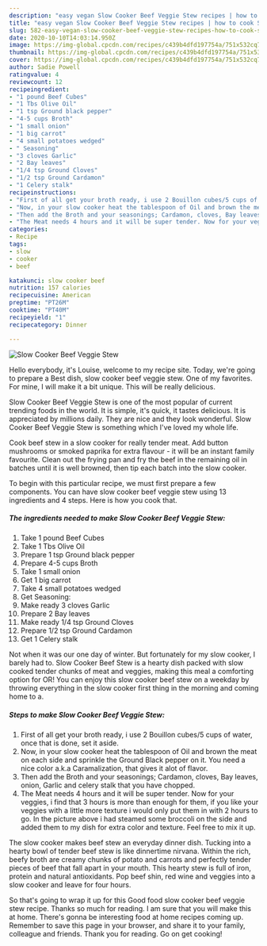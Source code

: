 ```yaml
---
description: "easy vegan Slow Cooker Beef Veggie Stew recipes | how to cook Slow Cooker Beef Veggie Stew"
title: "easy vegan Slow Cooker Beef Veggie Stew recipes | how to cook Slow Cooker Beef Veggie Stew"
slug: 582-easy-vegan-slow-cooker-beef-veggie-stew-recipes-how-to-cook-slow-cooker-beef-veggie-stew
date: 2020-10-10T14:03:14.950Z
image: https://img-global.cpcdn.com/recipes/c439b4dfd197754a/751x532cq70/slow-cooker-beef-veggie-stew-recipe-main-photo.jpg
thumbnail: https://img-global.cpcdn.com/recipes/c439b4dfd197754a/751x532cq70/slow-cooker-beef-veggie-stew-recipe-main-photo.jpg
cover: https://img-global.cpcdn.com/recipes/c439b4dfd197754a/751x532cq70/slow-cooker-beef-veggie-stew-recipe-main-photo.jpg
author: Sadie Powell
ratingvalue: 4
reviewcount: 12
recipeingredient:
- "1 pound Beef Cubes"
- "1 Tbs Olive Oil"
- "1 tsp Ground black pepper"
- "4-5 cups Broth"
- "1 small onion"
- "1 big carrot"
- "4 small potatoes wedged"
- " Seasoning"
- "3 cloves Garlic"
- "2 Bay leaves"
- "1/4 tsp Ground Cloves"
- "1/2 tsp Ground Cardamon"
- "1 Celery stalk"
recipeinstructions:
- "First of all get your broth ready, i use 2 Bouillon cubes/5 cups of water, once that is done, set it aside."
- "Now, in your slow cooker heat the tablespoon of Oil and brown the meat on each side and sprinkle the Ground Black pepper on it. You need a nice color a.k.a Caramalization, that gives it alot of flavor."
- "Then add the Broth and your seasonings; Cardamon, cloves, Bay leaves, onion, Garlic and celery stalk that you have chopped."
- "The Meat needs 4 hours and it will be super tender. Now for your veggies, i find that 3 hours is more than enough for them, if you like your veggies with a little more texture i would only put them in with 2 hours to go. In the picture above i had steamed some broccoli on the side and added them to my dish for extra color and texture. Feel free to mix it up."
categories:
- Recipe
tags:
- slow
- cooker
- beef

katakunci: slow cooker beef 
nutrition: 157 calories
recipecuisine: American
preptime: "PT26M"
cooktime: "PT40M"
recipeyield: "1"
recipecategory: Dinner

---
```



![Slow Cooker Beef Veggie Stew](https://img-global.cpcdn.com/recipes/c439b4dfd197754a/751x532cq70/slow-cooker-beef-veggie-stew-recipe-main-photo.jpg)

Hello everybody, it's Louise, welcome to my recipe site. Today, we're going to prepare a Best dish, slow cooker beef veggie stew. One of my favorites. For mine, I will make it a bit unique. This will be really delicious.

Slow Cooker Beef Veggie Stew is one of the most popular of current trending foods in the world. It is simple, it's quick, it tastes delicious. It is appreciated by millions daily. They are nice and they look wonderful. Slow Cooker Beef Veggie Stew is something which I've loved my whole life.

Cook beef stew in a slow cooker for really tender meat. Add button mushrooms or smoked paprika for extra flavour - it will be an instant family favourite. Clean out the frying pan and fry the beef in the remaining oil in batches until it is well browned, then tip each batch into the slow cooker.


To begin with this particular recipe, we must first prepare a few components. You can have slow cooker beef veggie stew using 13 ingredients and 4 steps. Here is how you cook that.

<!--inarticleads1-->

##### The ingredients needed to make Slow Cooker Beef Veggie Stew:

1. Take 1 pound Beef Cubes
1. Take 1 Tbs Olive Oil
1. Prepare 1 tsp Ground black pepper
1. Prepare 4-5 cups Broth
1. Take 1 small onion
1. Get 1 big carrot
1. Take 4 small potatoes wedged
1. Get  Seasoning:
1. Make ready 3 cloves Garlic
1. Prepare 2 Bay leaves
1. Make ready 1/4 tsp Ground Cloves
1. Prepare 1/2 tsp Ground Cardamon
1. Get 1 Celery stalk


Not when it was our one day of winter. But fortunately for my slow cooker, I barely had to. Slow Cooker Beef Stew is a hearty dish packed with slow cooked tender chunks of meat and veggies, making this meal a comforting option for OR! You can enjoy this slow cooker beef stew on a weekday by throwing everything in the slow cooker first thing in the morning and coming home to a. 

<!--inarticleads2-->

##### Steps to make Slow Cooker Beef Veggie Stew:

1. First of all get your broth ready, i use 2 Bouillon cubes/5 cups of water, once that is done, set it aside.
1. Now, in your slow cooker heat the tablespoon of Oil and brown the meat on each side and sprinkle the Ground Black pepper on it. You need a nice color a.k.a Caramalization, that gives it alot of flavor.
1. Then add the Broth and your seasonings; Cardamon, cloves, Bay leaves, onion, Garlic and celery stalk that you have chopped.
1. The Meat needs 4 hours and it will be super tender. Now for your veggies, i find that 3 hours is more than enough for them, if you like your veggies with a little more texture i would only put them in with 2 hours to go. In the picture above i had steamed some broccoli on the side and added them to my dish for extra color and texture. Feel free to mix it up.


The slow cooker makes beef stew an everyday dinner dish. Tucking into a hearty bowl of tender beef stew is like dinnertime nirvana. Within the rich, beefy broth are creamy chunks of potato and carrots and perfectly tender pieces of beef that fall apart in your mouth. This hearty stew is full of iron, protein and natural antioxidants. Pop beef shin, red wine and veggies into a slow cooker and leave for four hours. 

So that's going to wrap it up for this Good food slow cooker beef veggie stew recipe. Thanks so much for reading. I am sure that you will make this at home. There's gonna be interesting food at home recipes coming up. Remember to save this page in your browser, and share it to your family, colleague and friends. Thank you for reading. Go on get cooking!
